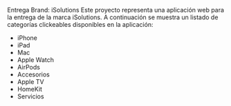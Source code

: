 Entrega
Brand: iSolutions
Este proyecto representa una aplicación web para la entrega de la marca iSolutions. A continuación se muestra un listado de categorías clickeables disponibles en la aplicación:

- iPhone
- iPad
- Mac
- Apple Watch
- AirPods
- Accesorios
- Apple TV
- HomeKit
- Servicios
